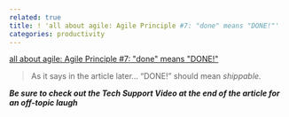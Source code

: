 ```yaml
---
related: true
title: ! 'all about agile: Agile Principle #7: "done" means "DONE!"'
categories: productivity
---
```

[all about agile: Agile Principle #7: "done" means "DONE!"][1]

> As it says in the article later&#8230; &#8220;DONE!&#8221; should mean
<em>shippable<em>.

**Be sure to check out the Tech Support Video at the end of the article for an
off-topic laugh**

[1]: http://kw-agiledevelopment.blogspot.com/2007/04/agile-principle-7-done-means-done.html

